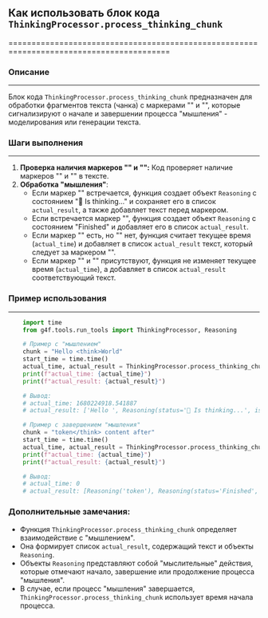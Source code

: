 ## Как использовать блок кода `ThinkingProcessor.process_thinking_chunk`

=========================================================================================

### Описание

-------------------------

Блок кода `ThinkingProcessor.process_thinking_chunk`  предназначен для обработки фрагментов текста (чанка) с маркерами "<think>" и "</think>", которые сигнализируют о начале и завершении процесса "мышления" -  моделирования или генерации текста.

### Шаги выполнения

-------------------------

1. **Проверка наличия маркеров "<think>" и "</think>":**  Код проверяет наличие маркеров "<think>" и "</think>" в тексте. 
2. **Обработка  "мышления"**:
    - Если маркер "<think>"  встречается, функция создает объект `Reasoning` с состоянием "🤔 Is thinking..." и сохраняет его в список `actual_result`, а также добавляет текст перед маркером. 
    - Если встречается  маркер "</think>", функция создает объект `Reasoning` с состоянием "Finished" и добавляет его в список `actual_result`.
    -  Если маркер "<think>" есть, но "</think>" нет, функция считает текущее время (`actual_time`) и добавляет в список `actual_result` текст, который следует за маркером "<think>".
    - Если маркер "<think>"  и "</think>" присутствуют, функция не изменяет текущее время (`actual_time`), а добавляет в список  `actual_result`  соответствующий текст. 

### Пример использования

-------------------------

```python
    import time
    from g4f.tools.run_tools import ThinkingProcessor, Reasoning

    # Пример с "мышлением"
    chunk = "Hello <think>World"
    start_time = time.time()
    actual_time, actual_result = ThinkingProcessor.process_thinking_chunk(chunk, start_time)
    print(f"actual_time: {actual_time}")
    print(f"actual_result: {actual_result}")

    # Вывод:
    # actual_time: 1680224918.541887
    # actual_result: ['Hello ', Reasoning(status='🤔 Is thinking...', is_thinking='<think>'), Reasoning('World')]

    # Пример с завершением "мышления"
    chunk = "token</think> content after"
    start_time = time.time()
    actual_time, actual_result = ThinkingProcessor.process_thinking_chunk(chunk, start_time)
    print(f"actual_time: {actual_time}")
    print(f"actual_result: {actual_result}")

    # Вывод:
    # actual_time: 0
    # actual_result: [Reasoning('token'), Reasoning(status='Finished', is_thinking='</think>'), ' content after']
```

### Дополнительные замечания:

- Функция `ThinkingProcessor.process_thinking_chunk`  определяет  взаимодействие с "мышлением".
- Она  формирует список  `actual_result`, содержащий текст и объекты  `Reasoning`.
- Объекты  `Reasoning`  представляют собой "мыслительные" действия, которые отмечают начало, завершение  или  продолжение процесса "мышления".
-  В случае,  если процесс "мышления"  завершается,  `ThinkingProcessor.process_thinking_chunk`  использует время начала процесса.
